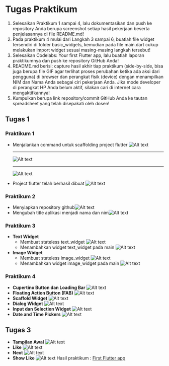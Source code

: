 # Tugas Praktikum

1. Selesaikan Praktikum 1 sampai 4, lalu dokumentasikan dan push ke repository Anda berupa screenshot setiap hasil pekerjaan beserta penjelasannya di file README.md!
2. Pada praktikum 4 mulai dari Langkah 3 sampai 6, buatlah file widget tersendiri di folder basic_widgets, kemudian pada file main.dart cukup melakukan import widget sesuai masing-masing langkah tersebut!
3. Selesaikan Codelabs: Your first Flutter app, lalu buatlah laporan praktikumnya dan push ke repository GitHub Anda!
4. README.md berisi: capture hasil akhir tiap praktikum (side-by-side, bisa juga berupa file GIF agar terlihat proses perubahan ketika ada aksi dari pengguna) di browser dan perangkat fisik (device) dengan menampilkan NIM dan Nama Anda sebagai ciri pekerjaan Anda. Jika mode developer di perangkat HP Anda belum aktif, silakan cari di internet cara mengaktifkannya!
5. Kumpulkan berupa link repository/commit GitHub Anda ke tautan spreadsheet yang telah disepakati oleh dosen!

## Tugas 1

### Praktikum 1

- Menjalankan command untuk scaffolding project flutter
  ![Alt text](docs/img/P1L1.png)
  ***
  ![Alt text](docs/img/P1L1-1.png)
  ***
  ![Alt text](docs/img/P1L2.png)

- Project flutter telah berhasil dibuat
  ![Alt text](docs/img/P1L4.png)

### Praktikum 2

- Menyiapkan repository github![Alt text](docs/img/P2L1.png)
- Mengubah title aplikasi menjadi nama dan nim![Alt text](docs/img/P2L4.png)

### Praktikum 3

- **Text Widget**
  - Membuat stateless text_widget ![Alt text](docs/img/P3L1.png)
  - Menambahkan widget text_widget pada main ![Alt text](docs/img/P3L1-1.png)
- **Image Widget**
  - Membuat stateless image_widget ![Alt text](docs/img/P3L2.png)
  - Menambahkan widget image_widget pada main ![Alt text](docs/img/P3L2-1.png)

### Praktikum 4

- **Cupertino Button dan Loading Bar**
![Alt text](docs/img/P4L1.png)
- **Floating Action Button (FAB)**
![Alt text](docs/img/P4L2.png)
- **Scaffold Widget**
![Alt text](docs/img/P4L3.png)
- **Dialog Widget**
![Alt text](docs/img/P4L4.png)
- **Input dan Selection Widget**
![Alt text](docs/img/P4L5.png)
- **Date and Time Pickers**
![Alt text](docs/img/P4L6.png)

## Tugas 3

- **Tampilan Awal**
  ![Alt text](docs/img/my_apss.png)
- **Like**
  ![Alt text](docs/img/my_apss1.png)
- **Next**
  ![Alt text](docs/img/my_apss2.png)
- **Show Like**
  ![Alt text](docs/img/my_apss3.png)
Hasil praktikum : [First Flutter app](https://github.com/BimaBayuUWUUU/2141720019-mobile-2023/tree/master/bimbay_app_week5/my_awesome_namer)
